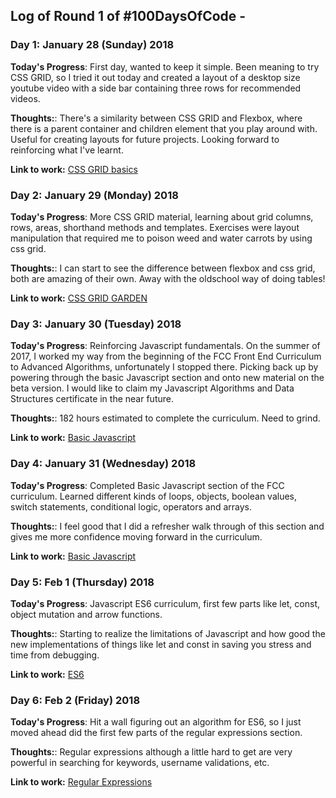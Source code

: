 
## Log of Round 1 of #100DaysOfCode -

### Day 1: January 28 (Sunday) 2018

**Today's Progress**: First day, wanted to keep it simple. Been meaning to try CSS GRID, so I tried it out today and created a layout of a desktop size youtube video with a side bar containing three rows for recommended videos.  

**Thoughts:**: There's a similarity between CSS GRID and Flexbox, where there is a parent container and children element that you play around with.
Useful for creating layouts for future projects. Looking forward to reinforcing what I've learnt.

**Link to work:** [ CSS GRID basics ](https://github.com/LemuelReyes/css-grid)

### Day 2: January 29 (Monday) 2018

**Today's Progress**: More CSS GRID material, learning about grid columns, rows, areas, shorthand methods and templates. Exercises were layout manipulation that required me to poison weed and water carrots by using css grid.

**Thoughts:**: I can start to see the difference between flexbox and css grid, both are amazing of their own. Away with the oldschool way of doing tables!

**Link to work:** [ CSS GRID GARDEN ](http://cssgridgarden.com/)

### Day 3: January 30 (Tuesday) 2018

**Today's Progress**: Reinforcing Javascript fundamentals. On the summer of 2017, I worked my way from the beginning of the FCC Front End Curriculum
to Advanced Algorithms, unfortunately I stopped there. Picking back up by powering through the basic Javascript section and onto new material on the beta version. I would like to claim my Javascript Algorithms and Data Structures certificate in the near future.

**Thoughts:**: 182 hours estimated to complete the curriculum. Need to grind.

**Link to work:** [ Basic Javascript ](https://beta.freecodecamp.org/en/challenges/basic-javascript/compound-assignment-with-augmented-subtraction)

### Day 4: January 31 (Wednesday) 2018

**Today's Progress**: Completed Basic Javascript section of the FCC curriculum. Learned different kinds of loops, objects, boolean values, switch statements, conditional logic, operators and arrays.

**Thoughts:**: I feel good that I did a refresher walk through of this section and gives me more confidence moving forward in the curriculum.

**Link to work:** [ Basic Javascript ](https://beta.freecodecamp.org/en/challenges/basic-javascript/compound-assignment-with-augmented-subtraction)

### Day 5: Feb 1 (Thursday) 2018

**Today's Progress**:  Javascript ES6 curriculum, first few parts like let, const, object mutation and arrow functions.

**Thoughts:**: Starting to realize the limitations of Javascript and how good the new implementations of things like let and const in saving you stress and time from debugging.

**Link to work:** [ ES6 ](https://beta.freecodecamp.org/en/challenges/es6/write-arrow-functions-with-parameters)

### Day 6: Feb 2 (Friday) 2018

**Today's Progress**:  Hit a wall figuring out an algorithm for ES6, so I just moved ahead did the first few parts of the regular expressions section.

**Thoughts:**: Regular expressions although a little hard to get are very powerful in searching for keywords, username validations, etc.

**Link to work:** [ Regular Expressions ](https://beta.freecodecamp.org/en/challenges/regular-expressions/match-all-letters-and-numbers)
